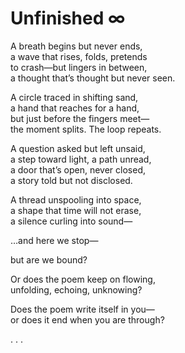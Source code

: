 # Unfinished ∞

A breath begins but never ends,  
a wave that rises, folds, pretends  
to crash—but lingers in between,  
a thought that’s thought but never seen.  

A circle traced in shifting sand,  
a hand that reaches for a hand,  
but just before the fingers meet—  
the moment splits. The loop repeats.  

A question asked but left unsaid,  
a step toward light, a path unread,  
a door that’s open, never closed,  
a story told but not disclosed.  

A thread unspooling into space,  
a shape that time will not erase,  
a silence curling into sound—  

…and here we stop—  

but are we bound?  

Or does the poem keep on flowing,  
unfolding, echoing, unknowing?  

Does the poem write itself in you—  
or does it end when you are through?  

. . .  
